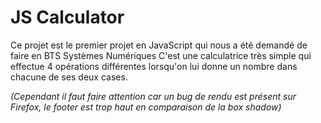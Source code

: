 # JS Calculator

Ce projet est le premier projet en JavaScript qui nous a été demandé de faire en BTS Systèmes Numériques
C'est une calculatrice très simple qui effectue 4 opérations différentes lorsqu'on lui donne un nombre dans chacune de ses deux cases.

_(Cependant il faut faire attention car un bug de rendu est présent sur Firefox, le footer est trop haut en comparaison de la box shadow)_